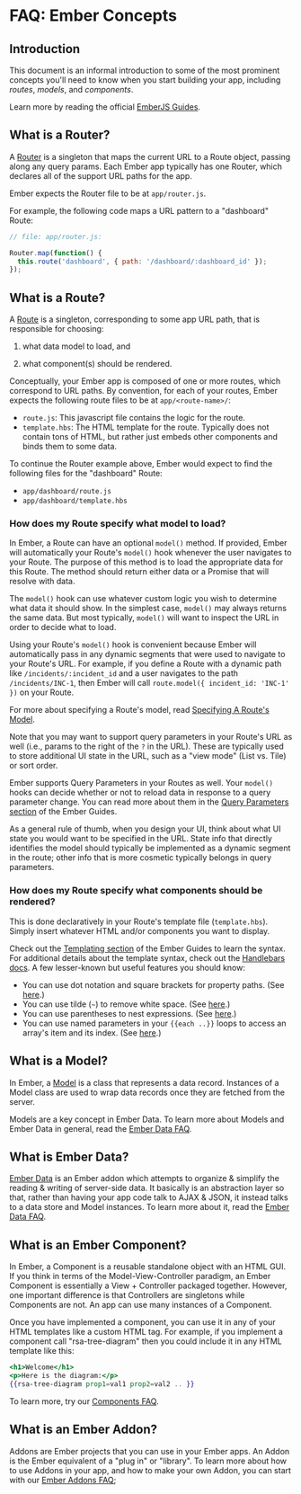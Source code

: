 # FAQ: Ember Concepts

## Introduction

This document is an informal introduction to some of the most prominent concepts you'll need to know when you start building your app, including *routes*, *models*, and *components*.

Learn more by reading the official [EmberJS Guides](http://guides.emberjs.com/v2.2.0/getting-started/core-concepts/).

## What is a Router?

A [Router](http://guides.emberjs.com/v2.2.0/routing/) is a singleton that maps the current URL to a Route object, passing along any query params.  Each Ember app typically has one Router, which declares all of the support URL paths for the app.

Ember expects the Router file to be at `app/router.js`.

For example, the following code maps a URL pattern to a "dashboard" Route:
```js
// file: app/router.js:

Router.map(function() {
  this.route('dashboard', { path: '/dashboard/:dashboard_id' });
});
```

## What is a Route?

A [Route](http://guides.emberjs.com/v2.2.0/routing/defining-your-routes/) is a singleton, corresponding to some app URL path, that is responsible for choosing:

1. what data model to load, and

2. what component(s) should be rendered.

Conceptually, your Ember app is composed of one or more routes, which correspond to URL paths. By convention, for each of your routes, Ember expects the following route files to be at `app/<route-name>/`:
* `route.js`: This javascript file contains the logic for the route.
* `template.hbs`: The HTML template for the route. Typically does not contain tons of HTML, but rather just embeds other components and binds them to some data.

To continue the Router example above, Ember would expect to find the following files for the "dashboard" Route:
* `app/dashboard/route.js`
* `app/dashboard/template.hbs`

### How does my Route specify what model to load?

In Ember, a Route can have an optional `model()` method. If provided, Ember will automatically your Route's `model()` hook whenever the user navigates to your Route. The purpose of this method is to load the appropriate data for this Route.  The method should return either data or a Promise that will resolve with data.

The `model()` hook can use whatever custom logic you wish to determine what data it should show.  In the simplest case, `model()` may always returns the same data. But most typically, `model()` will want to inspect the URL in order to decide what to load.

Using your Route's `model()` hook is convenient because  Ember will automatically pass in any dynamic segments that were used to navigate to your Route's URL.  For example, if you define a Route with a dynamic path like `/incidents/:incident_id` and a user navigates to the path `/incidents/INC-1`, then Ember will call `route.model({ incident_id: 'INC-1' })` on your Route.

For more about specifying a Route's model, read [Specifying A Route's Model](https://guides.emberjs.com/v2.3.0/routing/specifying-a-routes-model/).

Note that you may want to support query parameters in your Route's URL as well (i.e., params to the right of the `?` in the URL). These are typically used to store additional UI state in the URL, such as a "view mode" (List vs. Tile) or sort order.

Ember supports Query Parameters in your Routes as well.  Your `model()` hooks can decide whether or not to reload data in response to a query parameter change. You can read more about them in the [Query Parameters section](https://guides.emberjs.com/v2.3.0/routing/query-params/) of the Ember Guides.

As a general rule of thumb, when you design your UI, think about what UI state you would want to be specified in the URL.  State info that directly identifies the model should typically be implemented as a dynamic segment in the route; other info that is more cosmetic typically belongs in query parameters.

### How does my Route specify what components should be rendered?

This is done declaratively in your Route's template file (`template.hbs`).  Simply insert whatever HTML and/or components you want to display.

Check out the [Templating section](https://guides.emberjs.com/v2.3.0/templates/handlebars-basics/) of the Ember Guides to learn the syntax. For additional details about the template syntax, check out the [Handlebars docs](http://handlebarsjs.com/).  A few lesser-known but useful features you should know:

* You can use dot notation and square brackets for property paths. (See [here](http://handlebarsjs.com/expressions.html#basic-blocks).)
* You can use tilde (`~`) to remove white space. (See [here](http://handlebarsjs.com/expressions.html#whitespace-control).)
* You can use parentheses to nest expressions. (See [here](http://handlebarsjs.com/expressions.html#subexpressions).)
* You can use named parameters in your `{{each ..}}` loops to access an array's item and its index. (See [here](http://handlebarsjs.com/block_helpers.html?#block-params).)

## What is a Model?

In Ember, a [Model](http://guides.emberjs.com/v2.2.0/models/) is a class that represents a data record. Instances of a Model class are used to wrap data records once they are fetched from the server.

Models are a key concept in Ember Data. To learn more about Models and Ember Data in general, read the [Ember Data FAQ](ember-data-faq.md).

## What is Ember Data?

[Ember Data](https://github.com/emberjs/data) is an Ember addon which attempts to organize & simplify the reading & writing of server-side data.  It basically is an abstraction layer so that, rather than having your app code talk to AJAX & JSON, it instead talks to a data store and Model instances.  To learn more about it, read the [Ember Data FAQ](ember-data-faq.md).

## What is an Ember Component?

In Ember, a Component is a reusable standalone object with an HTML GUI. If you think in terms of the Model-View-Controller paradigm, an Ember Component is essentially a View + Controller packaged together.  However, one important difference is that Controllers are singletons while Components are not. An app can use many instances of a Component.

Once you have implemented a component, you can use it in any of your HTML templates like a custom HTML tag. For example, if you implement a component call "rsa-tree-diagram" then you could include it in any HTML template like this:

```hbs
<h1>Welcome</h1>
<p>Here is the diagram:</p>
{{rsa-tree-diagram prop1=val1 prop2=val2 .. }}
```

To learn more, try our [Components FAQ](components-faq.md).

## What is an Ember Addon?

Addons are Ember projects that you can use in your Ember apps. An Addon is the Ember equivalent of a "plug in" or "library".  To learn more about how to use Addons in your app, and how to make your own Addon, you can start with our [Ember Addons FAQ](ember-addon-faq.md);